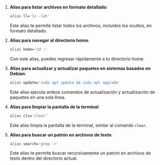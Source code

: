 1. **Alias para listar archivos en formato detallado**:
    
    ```bash
    alias ll='ls -lah'
    ```
    
    Este alias te permite listar todos los archivos, incluidos los ocultos, en formato detallado.
    
2. **Alias para navegar al directorio home**:
    
    ```bash
    alias home='cd ~'
    ```
    
    Con este alias, puedes regresar rápidamente a tu directorio home.
    
3. **Alias para actualizar y actualizar paquetes en sistemas basados en Debian**:
    
    ```bash
    alias update='sudo apt update && sudo apt upgrade'
    ```
    
    Este alias ejecuta ambos comandos de actualización y actualización de paquetes en una sola línea.
    
4. **Alias para limpiar la pantalla de la terminal**:
    
    ```bash
    alias cls='clear'
    ```
    
    Este alias limpia la pantalla de la terminal, similar al comando `clear`.
    
5. **Alias para buscar un patrón en archivos de texto**:
    
    ```bash
    alias search='grep -r'
    ```
    
    Este alias te permite buscar recursivamente un patrón en archivos de texto dentro del directorio actual.